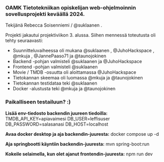 ### OAMK Tietotekniikan opiskelijan web-ohjelmoinnin sovellusprojekti keväällä 2024. 
Tekijänä Rebecca Soisenniemi / @suklaanen .

Projekti jakautui projektiviikon 3. alussa. Siihen mennessä toteutusta oli tehty seuraavasti: 

- Suunnitteluvaiheessa oli mukana @suklaanen , @JuhoHackspace , @mkuja , @JannePaaso71 ja @taunojokinen
- Backend -pohjan valmisteli @suklaanen ja @JuhoHackspace
- Frontend -pohjan valmisteli @suklaanen
- Movie / TMDB -osuutta oli aloittamassa @JuhoHackspace
- Tietokannan skeemaa oli luomassa @mkuja ja @taunojokinen
- Tietokannan testidataa teki @suklaanen 
- Docker -alustusta teki @mkuja ja @taunojokinen 

### Paikalliseen testailuun? :)

**Lisää env-tiedosto backendin juureen tiedoilla:**
TMDB_API_KEY=apiavaimesi
DB_USER=leffisuser
DB_PASSWORD=salasanasi
DB_HOST=localhost

**Avaa docker desktop ja aja backendin-juuresta:**
docker compose up -d

**Aja springbootti käyntiin backendin-juuresta:**
mvn spring-boot:run 

**Kokeile selaimella, kun olet ajanut frontendin-juuresta:**
npm run dev
